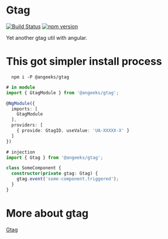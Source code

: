 # Gtag

[![Build Status](https://travis-ci.org/angeeks/gtag.svg?branch=master)](https://travis-ci.org/angeeks/gtag)
[![npm version](https://badge.fury.io/js/%40angeeks%2Fgtag.svg)](https://www.npmjs.com/package/@angeeks/gtag)

Yet another gtag util with angular.

# This got simpler install process

```
  npm i -P @angeeks/gtag
```

```typescript
# in module
import { GtagModule } from '@angeeks/gtag';

@NgModule({
  imports: [
    GtagModule
  ],
  providers: [
    { provide: GtagID, useValue: 'UA-XXXXX-X' }
  ]
})

# injection
import { Gtag } from '@angeeks/gtag';

class SomeComponent {
  constructor(private gtag: Gtag) {
    gtag.event('some-component.triggered');
  }
}

```

# More about gtag

[Gtag](https://developers.google.com/gtagjs/reference/event)
